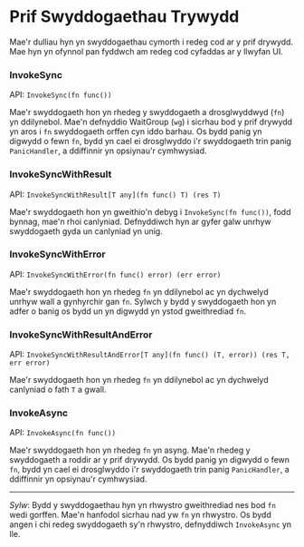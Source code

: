 # Prif Swyddogaethau Trywydd

Mae'r dulliau hyn yn swyddogaethau cymorth i redeg cod ar y prif drywydd. Mae hyn yn
ofynnol pan fyddwch am redeg cod cyfaddas ar y llwyfan UI.

### InvokeSync

API: `InvokeSync(fn func())`

Mae'r swyddogaeth hon yn rhedeg y swyddogaeth a drosglwyddwyd (`fn`) yn ddilynebol. Mae'n defnyddio WaitGroup
(`wg`) i sicrhau bod y prif drywydd yn aros i `fn` swyddogaeth orffen
cyn iddo barhau. Os bydd panig yn digwydd o fewn `fn`, bydd yn cael ei drosglwyddo i'r
swyddogaeth trin panig `PanicHandler`, a ddiffinnir yn opsiynau'r cymhwysiad.

### InvokeSyncWithResult

API: `InvokeSyncWithResult[T any](fn func() T) (res T)`

Mae'r swyddogaeth hon yn gweithio'n debyg i `InvokeSync(fn func())`, fodd bynnag, mae'n rhoi
canlyniad. Defnyddiwch hyn ar gyfer galw unrhyw swyddogaeth gyda un canlyniad yn unig.

### InvokeSyncWithError

API: `InvokeSyncWithError(fn func() error) (err error)`

Mae'r swyddogaeth hon yn rhedeg `fn` yn ddilynebol ac yn dychwelyd unrhyw wall a gynhyrchir gan `fn`.
Sylwch y bydd y swyddogaeth hon yn adfer o banig os bydd un yn digwydd yn ystod
gweithrediad `fn`.

### InvokeSyncWithResultAndError

API:
`InvokeSyncWithResultAndError[T any](fn func() (T, error)) (res T, err error)`

Mae'r swyddogaeth hon yn rhedeg `fn` yn ddilynebol ac yn dychwelyd canlyniad o fath `T` a
gwall.

### InvokeAsync

API: `InvokeAsync(fn func())`

Mae'r swyddogaeth hon yn rhedeg `fn` yn asyng. Mae'n rhedeg y swyddogaeth a roddir ar y
prif drywydd. Os bydd panig yn digwydd o fewn `fn`, bydd yn cael ei drosglwyddo i'r
swyddogaeth trin panig `PanicHandler`, a ddiffinnir yn opsiynau'r cymhwysiad.

---

_Sylw_: Bydd y swyddogaethau hyn yn rhwystro gweithrediad nes bod `fn` wedi gorffen. Mae'n
hanfodol sicrhau nad yw `fn` yn rhwystro. Os bydd angen i chi redeg swyddogaeth sy'n
rhwystro, defnyddiwch `InvokeAsync` yn lle.